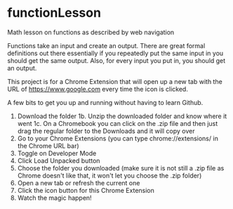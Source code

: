 # functionLesson
Math lesson on functions as described by web navigation


Functions take an input and create an output. There are great formal definitions out there essentially if you repeatedly put the same input in you should get the same output. Also, for every input you put in, you should get an output. 

This project is for a Chrome Extension that will open up a new tab with the URL of https://www.google.com every time the icon is clicked. 

A few bits to get you up and running without having to learn Github.
1. Download the folder
1b. Unzip the downloaded folder and know where it went
1c. On a Chromebook you can click on the .zip file and then just drag the regular folder to the Downloads and it will copy over
2. Go to your Chrome Extensions (you can type chrome://extensions/ in the Chrome URL bar)
3. Toggle on Developer Mode
4. Click Load Unpacked button
5. Choose the folder you downloaded (make sure it is not still a .zip file as Chrome doesn't like that, it won't let you choose the .zip folder)
6. Open a new tab or refresh the current one
7. Click the icon button for this Chrome Extension
8. Watch the magic happen!
